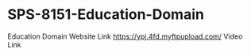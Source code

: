 # SPS-8151-Education-Domain
Education Domain
Website Link
https://ypj.4fd.myftpupload.com/
Video Link


